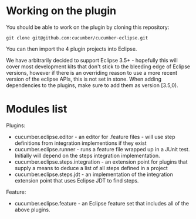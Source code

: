 Working on the plugin
=====================

You should be able to work on the plugin by cloning this repository:

    git clone git@github.com:cucumber/cucumber-eclipse.git

You can then import the 4 plugin projects into Eclipse.

We have arbitrarily decided to support Eclipse 3.5+ - hopefully this will cover most development kits that don't stick to the bleeding edge of Eclipse versions, however if there is an overriding reason to use a more recent version of the eclipse APIs, this is not set in stone. When adding dependencies to the plugins, make sure to add them as version [3.5,0).

Modules list
============

Plugins:

* cucumber.eclipse.editor - an editor for .feature files - will use step definitions from integration implementions if they exist
* cucumber.eclipse.runner - runs a feature file wrapped up in a JUnit test. Initially will depend on the steps integration implementation.
* cucumber.eclipse.steps.integration - an extension point for plugins that supply a means to deduce a list of all steps defined in a project
* cucumber.eclipse.steps.jdt - an implementation of the integration extension point that uses Eclipse JDT to find steps.

Feature:

* cucumber.eclipse.feature - an Eclipse feature set that includes all of the above plugins.
